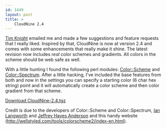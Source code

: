 ```yaml
---
id: 1449
layout: post
title: >
    CloudNine 2.4
---
```


<a href="http://www.saltpeppervinegar.co.uk/">Tim Knight</a> emailed me and made a few suggestions and feature requests that I really liked. Inspired by that, CloudNine is now at version 2.4 and comes with some enhancements that really make it shine. The latest revision now includes <em>real</em> color schemes and gradients. All colors in the scheme should be web safe as well.

With a little hunting I found the following perl modules: <a href="http://search.cpan.org/~ian/Color-Scheme">Color::Scheme</a> and <a href="http://search.cpan.org/~jeffa/Color-Spectrum">Color::Spectrum</a>. After a little hacking, I've included the base features from both and now in the settings you can specify a starting color (6 char hex string) point and it will automatically create a color scheme and then color gradient from that scheme.

<a href="http://blog.socklabs.com/wp-content/CloudNine-2.4.tgz">Download CloudNine-2.4.tgz</a>

Credit is due to the developers of Color::Scheme and Color::Spectrum, <a href="http://langworth.com/">Ian Langworth</a> and <a href="http://unlocalhost.com/">Jeffrey Hayes Anderson</a> and this handy website (<a href="http://wellstyled.com/tools/colorscheme2/index-en.html">http://wellstyled.com/tools/colorscheme2/index-en.html</a>).
